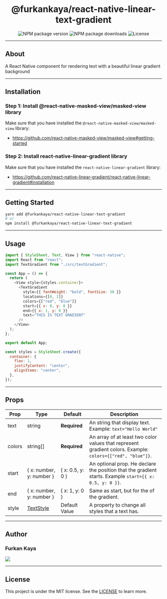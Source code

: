 <h1 align="center" >
  @furkankaya/react-native-linear-text-gradient
</h1>

<p align="center" >
  <img alt="NPM package version" src="https://img.shields.io/npm/v/@furkankaya/react-native-linear-text-gradient?style=for-the-badge">

  <img alt="NPM package downloads" src="https://img.shields.io/npm/dt/@furkankaya/react-native-linear-text-gradient?style=for-the-badge">
 
  <img alt="License" src="https://img.shields.io/badge/license-MIT-blue.svg?style=for-the-badge" />
</p>

---

## About

A React Native component for rendering text with a beautiful linear gradient background

---

## Installation

### Step 1: Install @react-native-masked-view/masked-view library

Make sure that you have installed the `@react-native-masked-view/masked-view` library:

- https://github.com/react-native-masked-view/masked-view#getting-started

### Step 2: Install react-native-linear-gradient library

Make sure that you have installed the `react-native-linear-gradient` library:

- https://github.com/react-native-linear-gradient/react-native-linear-gradient#installation

---

## Getting Started

```sh
yarn add @furkankaya/react-native-linear-text-gradient
# or
npm install @furkankaya/react-native-linear-text-gradient
```

---

## Usage

```js
import { StyleSheet, Text, View } from "react-native";
import React from "react";
import TextGradient from "./src/textGradient";

const App = () => {
  return (
    <View style={styles.container}>
      <TextGradient
        style={{ fontWeight: "bold", fontSize: 30 }}
        locations={[0, 1]}
        colors={["red", "blue"]}
        start={{ x: 0, y: 0 }}
        end={{ x: 1, y: 0 }}
        text="THIS IS TEXT GRADIENT"
      />
    </View>
  );
};

export default App;

const styles = StyleSheet.create({
  container: {
    flex: 1,
    justifyContent: "center",
    alignItems: "center",
  },
});
```

---

## Props

| Prop   | Type                                                       | Default          | Description                                                                                                |
| ------ | ---------------------------------------------------------- | ---------------- | ---------------------------------------------------------------------------------------------------------- |
| text   | string                                                     | **Required**     | An string that display text. Example: `text="Hello World"`                                                 |
| colors | string[]                                                   | **Required**     | An array of at least two color values that represent gradient colors. Example: `colors={["red", "blue"]}`. |
| start  | { x: number, y: number }                                   | { x: 0.5, y: 0 } | An optional prop. He declare the position that the gradient starts. Example `start={{ x: 0.5, y: 0 }}`.    |
| end    | { x: number, y: number }                                   | { x: 1, y: 0 }   | Same as start, but for the of the gradient.                                                                |
| style  | [TextStyle](https://reactnative.dev/docs/text-style-props) | Default Value    | A property to change all styles that a text has.                                                           |

---

## Author

  <h3>Furkan Kaya</h3>

<p align="left">
  <a href="https://www.linkedin.com/in/furkankaya98/" target="_blank"><img src="https://img.shields.io/badge/LinkedIn-0077B5?style=for-the-badge&logo=linkedin&logoColor=white"></a>
<p>

---

## License

This project is under the MIT license. See the [LICENSE](./LICENSE) to learn more.
<br>
